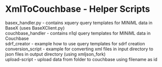 # XmlToCouchbase - Helper Scripts
basex_handler.py - contains xquery query templates for MINiML data in BaseX (uses BaseXClient.py) <br/>
couchbase_handler - contains n1ql query templates for MINiML data in Couchbase <br/>
sdrf_creator - example how to use query templates for sdrf creation <br/>
conversion_script - example for converting xml files in input directory to json files in output directory (using xmljson_fork) <br/>
upload-script - upload data from folder to couchbase using filename as id <br/>
